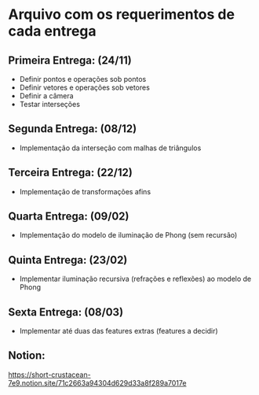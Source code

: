 # Arquivo com os requerimentos de cada entrega

## Primeira Entrega: (24/11)
- Definir pontos e operações sob pontos
- Definir vetores e operações sob vetores
- Definir a câmera
- Testar interseções

## Segunda Entrega: (08/12)

- Implementação da interseção com malhas de triângulos

## Terceira Entrega: (22/12)

- Implementação de transformações afins

## Quarta Entrega: (09/02)

- Implementação do modelo de iluminação de Phong (sem recursão)

## Quinta Entrega: (23/02)

- Implementar iluminação recursiva (refrações e reflexões) ao modelo de Phong

## Sexta Entrega: (08/03) 

- Implementar até duas das features extras
(features a decidir)

## Notion:

https://short-crustacean-7e9.notion.site/71c2663a94304d629d33a8f289a7017e

